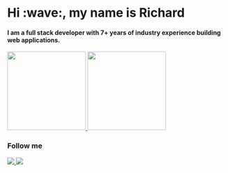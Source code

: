 <h1>Hi :wave:, my name is Richard</h1>
<h4>I am a full stack developer with 7+ years of industry experience building web applications.</h4>

<div>
  <a href="https://github.com/RichardRNStudio">
  <img height="180em" src="https://github-readme-stats-zeta-livid-55.vercel.app
/api?username=RichardRNStudio&show_icons=true&include_all_commits=true&count_private=true"/>
  <img height="180em" src="https://github-readme-stats-zeta-livid-55.vercel.app
/api/top-langs/?username=RichardRNStudio&layout=compact&langs_count=6"/>
  </a>
</div>

<h3>Follow me</h3>
<a href="https://www.linkedin.com/in/nagy-rich%C3%A1rd-3363a9140/">
  <img src="https://img.shields.io/badge/-LINKEDIN-blue?style=for-the-badge&logo=linkedin&logoColor=white"/>
</a>
<a href="https://github.com/RichardRNStudio">
  <img src="https://img.shields.io/badge/-Github-181717?style=for-the-badge&logo=github&logoColor=FFF"/>
</a>
